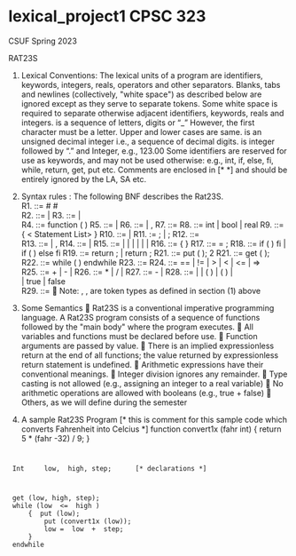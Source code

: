 # lexical_project1 CPSC 323

CSUF Spring 2023

RAT23S
1) Lexical Conventions:
The lexical units of a program are identifiers, keywords, integers, reals, operators and other 
separators.  Blanks, tabs and newlines (collectively, "white space") as described below
are ignored except as they serve to separate tokens.
Some white space is required to separate otherwise adjacent identifiers, keywords, reals and integers.
<Identifier> is a sequence of letters, digits or “_” However, the first character must be a letter. Upper and lower 
cases are same.
<Integer>  is an unsigned decimal integer i.e., a sequence of decimal digits.
<Real> is integer followed by “.” and Integer, e.g., 123.00
Some identifiers are reserved for use as keywords, and may not be used otherwise:
       e.g.,  int, if, else, fi,  while, return, get, put   etc.
 Comments are enclosed in     [*          *]  and  should be entirely ignored by the LA, SA etc.
 
 2) Syntax rules : The following BNF  describes the Rat23S.  
R1. <Rat23S>  ::=   <Opt Function Definitions>   #  <Opt Declaration List>  # <Statement List>  
R2. <Opt Function Definitions> ::= <Function Definitions>     |  <Empty>
R3. <Function Definitions>  ::= <Function> | <Function> <Function Definitions>   
R4. <Function> ::= function  <Identifier>   ( <Opt Parameter List> )  <Opt Declaration List>  <Body>
R5. <Opt Parameter List> ::=  <Parameter List>    |     <Empty>
R6. <Parameter List>  ::=  <Parameter>    |     <Parameter> , <Parameter List>
R7. <Parameter> ::=  <IDs >  <Qualifier> 
R8. <Qualifier> ::= int   |    bool   |  real 
R9. <Body>  ::=  {  < Statement List>  }
R10. <Opt Declaration List> ::= <Declaration List>   |    <Empty>
R11. <Declaration List>  := <Declaration> ;     |      <Declaration> ; <Declaration List>
R12. <Declaration> ::=   <Qualifier > <IDs>                   
R13. <IDs> ::=     <Identifier>    | <Identifier>, <IDs>
R14. <Statement List> ::=   <Statement>   | <Statement> <Statement List>
R15. <Statement> ::=   <Compound>  |  <Assign>  |   <If>  |  <Return>   | <Print>   |   <Scan>   |  <While> 
R16. <Compound> ::=   {  <Statement List>  } 
R17. <Assign> ::=     <Identifier> = <Expression> ;
R18. <If> ::=     if  ( <Condition>  ) <Statement>   fi   |   
                          if  ( <Condition>  ) <Statement>   else  <Statement>  fi
R19. <Return> ::=  return ; |  return <Expression> ;
R21. <Print> ::=     put ( <Expression>);
2
R21. <Scan> ::=    get ( <IDs> );
R22. <While> ::=  while ( <Condition>  )  <Statement>  endwhile
R23. <Condition> ::=     <Expression>  <Relop>   <Expression>
R24. <Relop> ::=        ==   |   !=    |   >     |   <    |  <=   |    =>        
R25. <Expression>  ::=    <Expression> + <Term>    | <Expression>  - <Term>    |    <Term>
R26. <Term>    ::=      <Term>  *  <Factor>     |   <Term>  /  <Factor>     |     <Factor>
R27. <Factor> ::=      -  <Primary>    |    <Primary>
R28. <Primary> ::=     <Identifier>  |  <Integer>  |   <Identifier>  ( <IDs> )   |   ( <Expression> )   |  
                                     <Real>  |   true   |  false                        
R29. <Empty>   ::= 
Note: <Identifier>, <Integer>, <Real> are token types as defined in section (1) above


3) Some Semantics
 Rat23S is a conventional imperative programming language. A Rat23S program consists of a sequence of 
functions followed by the "main body" where the program executes. 
 All variables and functions must be declared before use.
 Function arguments are passed by value. 
 There is an implied expressionless return at the end of all functions; the value returned by expressionless 
return statement is undefined. 
 Arithmetic expressions have their conventional meanings. 
 Integer division ignores any remainder. 
 Type casting is not allowed (e.g., assigning an integer to a real variable)
 No arithmetic operations are allowed with booleans (e.g., true + false)
 Others, as we will define during the semester 
4)  A sample Rat23S Program 
[* this is comment for this sample code which
   converts  Fahrenheit into Celcius *]
function convert1x (fahr int)
{
           return 5 * (fahr -32) / 9;
}
#
     Int     low,  high, step;      [* declarations *]
#
     get (low, high, step);
     while (low  <=  high )  
         {  put (low);
             put (convert1x (low));
             low =  low  +  step;
         } 
     endwhile
 
